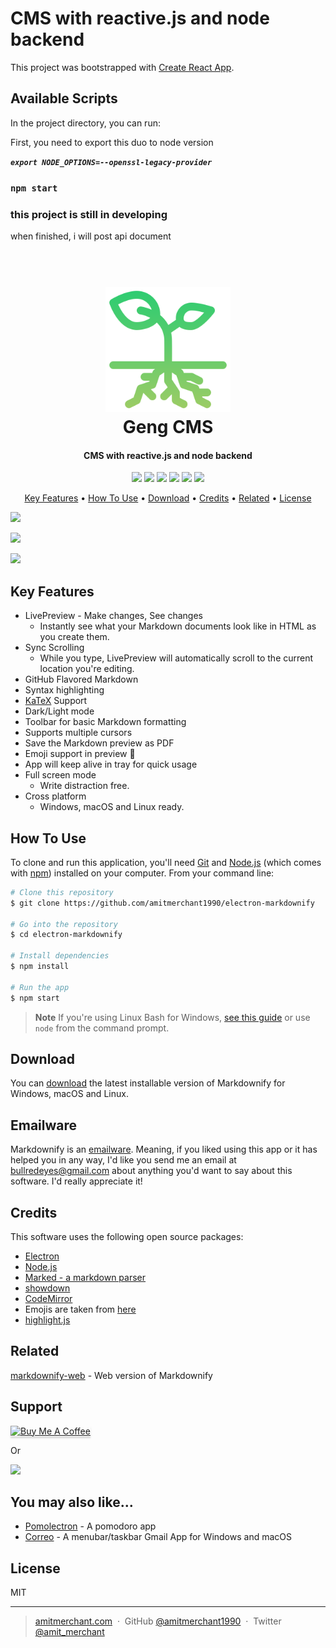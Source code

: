 # CMS with reactive.js and node backend

This project was bootstrapped with [Create React App](https://github.com/facebook/create-react-app).

## Available Scripts

In the project directory, you can run:

First, you need to export this duo to node version

***`export NODE_OPTIONS=--openssl-legacy-provider`***

### `npm start`

### this project is still in developing

when finished, i will post api document



<h1 align="center">
  <br>
  <img src="https://raw.githubusercontent.com/suency/cms-react/master/src/assets/sprout.png" alt="GengCMS" width="200">
  <br>
  Geng CMS
  <br>
</h1>

<h4 align="center">CMS with reactive.js and node backend</h4>

<p align="center">
  <img src="https://badgen.net/badge/license/MIT/blue">
  <img src="https://badgen.net/badge/license/MIT/blue">
  <img src="https://badgen.net/badge/license/MIT/blue">
  <img src="https://badgen.net/badge/license/MIT/blue">
  <img src="https://badgen.net/badge/license/MIT/blue">
  <img src="https://badgen.net/badge/license/MIT/blue">
</p>


<p align="center">
  <a href="#key-features">Key Features</a> •
  <a href="#how-to-use">How To Use</a> •
  <a href="#download">Download</a> •
  <a href="#credits">Credits</a> •
  <a href="#related">Related</a> •
  <a href="#license">License</a>
</p>


![](https://gitee.com/suency/cms-react/raw/master/screenshots/content1.png)

![](https://gitee.com/suency/cms-react/raw/master/screenshots/content2.png)

![](https://gitee.com/suency/cms-react/raw/master/screenshots/login.png)

## Key Features

* LivePreview - Make changes, See changes
  - Instantly see what your Markdown documents look like in HTML as you create them.
* Sync Scrolling
  - While you type, LivePreview will automatically scroll to the current location you're editing.
* GitHub Flavored Markdown  
* Syntax highlighting
* [KaTeX](https://khan.github.io/KaTeX/) Support
* Dark/Light mode
* Toolbar for basic Markdown formatting
* Supports multiple cursors
* Save the Markdown preview as PDF
* Emoji support in preview :tada:
* App will keep alive in tray for quick usage
* Full screen mode
  - Write distraction free.
* Cross platform
  - Windows, macOS and Linux ready.

## How To Use

To clone and run this application, you'll need [Git](https://git-scm.com) and [Node.js](https://nodejs.org/en/download/) (which comes with [npm](http://npmjs.com)) installed on your computer. From your command line:

```bash
# Clone this repository
$ git clone https://github.com/amitmerchant1990/electron-markdownify

# Go into the repository
$ cd electron-markdownify

# Install dependencies
$ npm install

# Run the app
$ npm start
```

> **Note**
> If you're using Linux Bash for Windows, [see this guide](https://www.howtogeek.com/261575/how-to-run-graphical-linux-desktop-applications-from-windows-10s-bash-shell/) or use `node` from the command prompt.


## Download

You can [download](https://github.com/amitmerchant1990/electron-markdownify/releases/tag/v1.2.0) the latest installable version of Markdownify for Windows, macOS and Linux.

## Emailware

Markdownify is an [emailware](https://en.wiktionary.org/wiki/emailware). Meaning, if you liked using this app or it has helped you in any way, I'd like you send me an email at <bullredeyes@gmail.com> about anything you'd want to say about this software. I'd really appreciate it!

## Credits

This software uses the following open source packages:

- [Electron](http://electron.atom.io/)
- [Node.js](https://nodejs.org/)
- [Marked - a markdown parser](https://github.com/chjj/marked)
- [showdown](http://showdownjs.github.io/showdown/)
- [CodeMirror](http://codemirror.net/)
- Emojis are taken from [here](https://github.com/arvida/emoji-cheat-sheet.com)
- [highlight.js](https://highlightjs.org/)

## Related

[markdownify-web](https://github.com/amitmerchant1990/markdownify-web) - Web version of Markdownify

## Support

<a href="https://www.buymeacoffee.com/5Zn8Xh3l9" target="_blank"><img src="https://www.buymeacoffee.com/assets/img/custom_images/purple_img.png" alt="Buy Me A Coffee" style="height: 41px !important;width: 174px !important;box-shadow: 0px 3px 2px 0px rgba(190, 190, 190, 0.5) !important;-webkit-box-shadow: 0px 3px 2px 0px rgba(190, 190, 190, 0.5) !important;" ></a>

<p>Or</p> 

<a href="https://www.patreon.com/amitmerchant">
	<img src="https://c5.patreon.com/external/logo/become_a_patron_button@2x.png" width="160">
</a>

## You may also like...

- [Pomolectron](https://github.com/amitmerchant1990/pomolectron) - A pomodoro app
- [Correo](https://github.com/amitmerchant1990/correo) - A menubar/taskbar Gmail App for Windows and macOS

## License

MIT

---

> [amitmerchant.com](https://www.amitmerchant.com) &nbsp;&middot;&nbsp;
> GitHub [@amitmerchant1990](https://github.com/amitmerchant1990) &nbsp;&middot;&nbsp;
> Twitter [@amit_merchant](https://twitter.com/amit_merchant)
